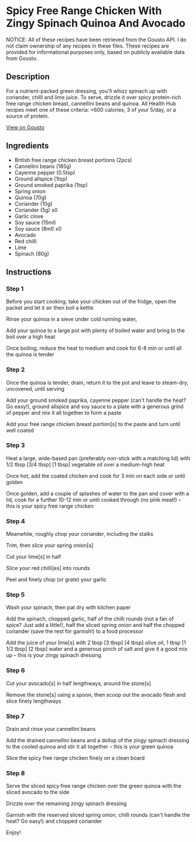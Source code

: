 # Spicy Free Range Chicken With Zingy Spinach Quinoa And Avocado

NOTICE: All of these recipes have been retrieved from the Gousto API. I do not claim ownership of any recipes in these files. These recipes are provided for informational purposes only, based on publicly available data from Gousto.

## Description

For a nutrient-packed green dressing, you'll whizz spinach up with coriander, chilli and lime juice. To serve, drizzle it over spicy protein-rich free range chicken breast, cannellini beans and quinoa. All Health Hub recipes meet one of these criteria: <600 calories, 3 of your 5/day, or a source of protein.


[View on Gousto](https://www.gousto.co.uk/recipes/cookbook/spicy-free-range-chicken-with-green-quinoa-and-avocado)

## Ingredients

- British free range chicken breast portions (2pcs)
- Cannellini beans (185g)
- Cayenne pepper (0.5tsp)
- Ground allspice (1tsp)
- Ground smoked paprika (1tsp)
- Spring onion
- Quinoa (70g)
- Coriander (10g)
- Coriander (5g) x0
- Garlic clove
- Soy sauce (15ml)
- Soy sauce (8ml) x0
- Avocado
- Red chilli
- Lime
- Spinach (80g)

## Instructions


### Step 1

Before you start cooking, take your chicken out of the fridge, open the packet and let it air then boil a kettle

Rinse your quinoa in a sieve under cold running water,

Add your quinoa to a large pot with plenty of boiled water and bring to the boil over a high heat

Once boiling, reduce the heat to medium and cook for 6-8 min or until all the quinoa is tender


### Step 2

Once the quinoa is tender, drain, return it to the pot and leave to steam-dry, uncovered, until serving

Add your ground smoked paprika, cayenne pepper (can't handle the heat? Go easy!), ground allspice and soy sauce to a plate with a generous grind of pepper and mix it all together to form a paste

Add your free range chicken breast portion[s] to the paste and turn until well coated


### Step 3

Heat a large, wide-based pan (preferably non-stick with a matching lid) with 1/2 tbsp<span class="text-purple"> [3/4 tbsp] </span><span class="text-danger">[1 tbsp]</span> vegetable oil over a medium-high heat

Once hot, add the coated chicken and cook for 3 min on each side or until golden

Once golden, add a couple of splashes of water to the pan and cover with a lid, cook for a further 10-12 min or until cooked through (no pink meat!) – this is your spicy free range chicken


### Step 4

Meanwhile, roughly chop your coriander, including the stalks

Trim, then slice your spring onion[s]

Cut your lime[s] in half

Slice your red chilli[es] into rounds

Peel and finely chop (or grate) your garlic


### Step 5

Wash your spinach, then pat dry with kitchen paper

Add the spinach, chopped garlic, half of the chilli rounds (not a fan of spice? Just add a little!), half the sliced spring onion and half the chopped coriander (save the rest for garnish!) to a food processor

Add the juice of your lime[s] with 2 tbsp <span class="text-purple">[3 tbsp]</span> <span class="text-danger">[4 tbsp]</span> olive oil, 1 tbsp <span class="text-purple">[1 1/2 tbsp]</span> <span class="text-danger">[2 tbsp] </span>water and a generous pinch of salt and give it a good mix up – this is your zingy spinach dressing


### Step 6

Cut your avocado[s] in half lengthways, around the stone[s]

Remove the stone[s] using a spoon, then scoop out the avocado flesh and slice finely lengthways


### Step 7

Drain and rinse your cannellini beans

Add the drained cannellini beans and a dollop of the zingy spinach dressing to the cooled quinoa and stir it all together – this is your green quinoa

Slice the spicy free range chicken finely on a clean board

### Step 8

Serve the sliced spicy free range chicken over the green quinoa with the sliced avocado to the side

Drizzle over the remaining zingy spinach dressing

Garnish with the reserved sliced spring onion, chilli rounds (can't handle the heat? Go easy!) and chopped coriander

Enjoy!

